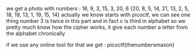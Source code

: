we get a photo with numbers : 
16, 9, 3, 15, 3, 20, 6 {20, 8, 5, 14, 21, 13, 2, 5, 18, 19, 13, 1, 19, 15, 14}
actually we know starts with picoctf, we can see one thing number 3 is twice in this part and in fact c is third in alphabet so we pretty much know how the cipher works, it give each number a letter from the alphabet chronically 

if we use any online tool for that we get : 
picoctf{thenumbersmason}